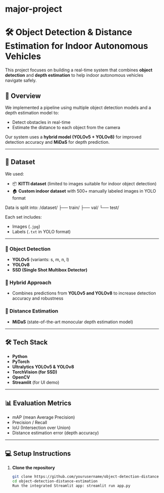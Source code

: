 # major-project
# 🛠️ Object Detection & Distance Estimation for Indoor Autonomous Vehicles

This project focuses on building a real-time system that combines **object detection** and **depth estimation** to help indoor autonomous vehicles navigate safely.

## 🚀 Overview

We implemented a pipeline using multiple object detection models and a depth estimation model to:
- Detect obstacles in real-time
- Estimate the distance to each object from the camera

Our system uses a **hybrid model (YOLOv5 + YOLOv8)** for improved detection accuracy and **MiDaS** for depth prediction.

---

## 📂 Dataset

We used:
- 📦 **KITTI dataset** (limited to images suitable for indoor object detection)
- 🏠 **Custom indoor dataset** with 500+ manually labeled images in YOLO format

Data is split into:
/dataset/
├── train/
├── val/
└── test/

Each set includes:
- Images (`.jpg`)
- Labels (`.txt` in YOLO format)

---

### 🔹 Object Detection
- **YOLOv5** (variants: s, m, n, l)
- **YOLOv8**
- **SSD (Single Shot Multibox Detector)**

### 🔹 Hybrid Approach
- Combines predictions from **YOLOv5 and YOLOv8** to increase detection accuracy and robustness

### 🔹 Distance Estimation
- **MiDaS** (state-of-the-art monocular depth estimation model)

---

## 🛠️ Tech Stack

- **Python**
- **PyTorch**
- **Ultralytics YOLOv5 & YOLOv8**
- **TorchVision (for SSD)**
- **OpenCV**
- **Streamlit** (for UI demo)

---

## 📊 Evaluation Metrics

- mAP (mean Average Precision)
- Precision / Recall
- IoU (Intersection over Union)
- Distance estimation error (depth accuracy)

---

## 💻 Setup Instructions

1. **Clone the repository**
   ```bash
   git clone https://github.com/yourusername/object-detection-distance-estimation.git
   cd object-detection-distance-estimation
   Run the integrated Streamlit app: streamlit run app.py
